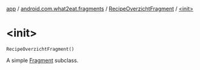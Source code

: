 [app](../../index.md) / [android.com.what2eat.fragments](../index.md) / [RecipeOverzichtFragment](index.md) / [&lt;init&gt;](./-init-.md)

# &lt;init&gt;

`RecipeOverzichtFragment()`

A simple [Fragment](#) subclass.

